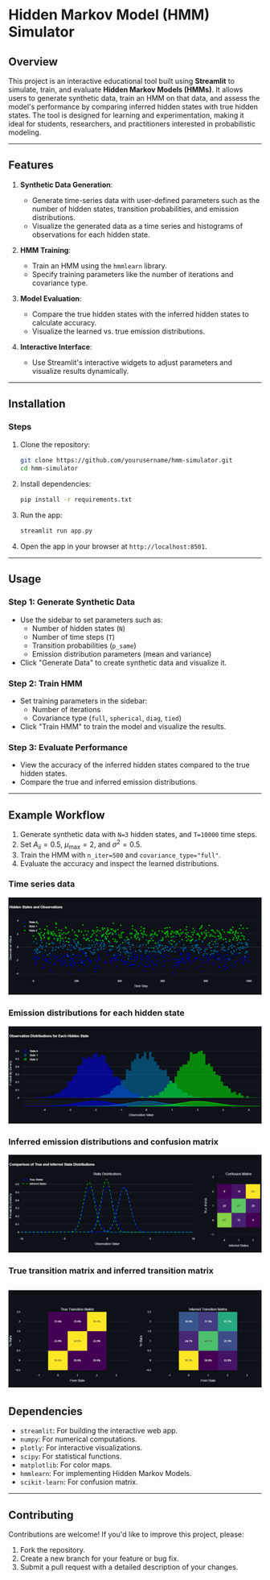 # Hidden Markov Model (HMM) Simulator

## Overview
This project is an interactive educational tool built using **Streamlit** to simulate, train, and evaluate **Hidden Markov Models (HMMs)**. It allows users to generate synthetic data, train an HMM on that data, and assess the model's performance by comparing inferred hidden states with true hidden states. The tool is designed for learning and experimentation, making it ideal for students, researchers, and practitioners interested in probabilistic modeling.

---

## Features
1. **Synthetic Data Generation**:
   - Generate time-series data with user-defined parameters such as the number of hidden states, transition probabilities, and emission distributions.
   - Visualize the generated data as a time series and histograms of observations for each hidden state.

2. **HMM Training**:
   - Train an HMM using the `hmmlearn` library.
   - Specify training parameters like the number of iterations and covariance type.

3. **Model Evaluation**:
   - Compare the true hidden states with the inferred hidden states to calculate accuracy.
   - Visualize the learned vs. true emission distributions.

4. **Interactive Interface**:
   - Use Streamlit's interactive widgets to adjust parameters and visualize results dynamically.

---

## Installation

### Steps
1. Clone the repository:
   ```bash
   git clone https://github.com/yourusername/hmm-simulator.git
   cd hmm-simulator
   ```

2. Install dependencies:
   ```bash
   pip install -r requirements.txt
   ```

3. Run the app:
   ```bash
   streamlit run app.py
   ```

4. Open the app in your browser at `http://localhost:8501`.

---

## Usage

### Step 1: Generate Synthetic Data
- Use the sidebar to set parameters such as:
  - Number of hidden states (`N`)
  - Number of time steps (`T`)
  - Transition probabilities (`p_same`)
  - Emission distribution parameters (mean and variance)
- Click "Generate Data" to create synthetic data and visualize it.

### Step 2: Train HMM
- Set training parameters in the sidebar:
  - Number of iterations
  - Covariance type (`full`, `spherical`, `diag`, `tied`)
- Click "Train HMM" to train the model and visualize the results.

### Step 3: Evaluate Performance
- View the accuracy of the inferred hidden states compared to the true hidden states.
- Compare the true and inferred emission distributions.

---

## Example Workflow
1. Generate synthetic data with `N=3` hidden states, and `T=10000` time steps.
2. Set $A_{ii}=0.5$, $\mu_\text{max} = 2$, and $\sigma^2 = 0.5$.
3. Train the HMM with `n_iter=500` and `covariance_type="full"`.
4. Evaluate the accuracy and inspect the learned distributions.
### Time series data
![Time series data](imgs/time_series.png)

### Emission distributions for each hidden state 
![Emission distributions](imgs/distributions_true.png)

### Inferred emission distributions and confusion matrix
![Inferred distributions](imgs/main.png)

### True transition matrix and inferred transition matrix
![Transition matrices](imgs/trans_mat.png)
---

## Dependencies
- `streamlit`: For building the interactive web app.
- `numpy`: For numerical computations.
- `plotly`: For interactive visualizations.
- `scipy`: For statistical functions.
- `matplotlib`: For color maps.
- `hmmlearn`: For implementing Hidden Markov Models.
- `scikit-learn`: For confusion matrix.

---

## Contributing
Contributions are welcome! If you'd like to improve this project, please:
1. Fork the repository.
2. Create a new branch for your feature or bug fix.
3. Submit a pull request with a detailed description of your changes.